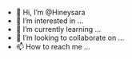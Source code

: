 - 👋 Hi, I’m @Hineysara
- 👀 I’m interested in ...
- 🌱 I’m currently learning ...
- 💞️ I’m looking to collaborate on ...
- 📫 How to reach me ...

<!---
Hineysara/Hineysara is a ✨ special ✨ repository because its `README.md` (this file) appears on your GitHub profile.
You can click the Preview link to take a look at your changes.
--->
